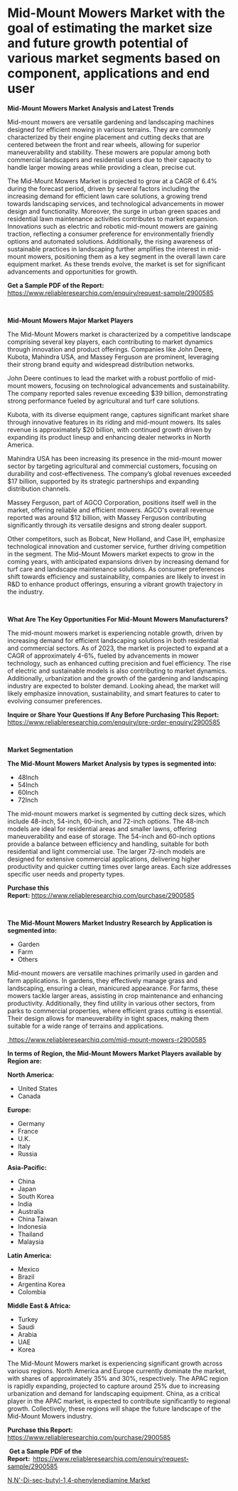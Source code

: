 <p><h1>Mid-Mount Mowers Market with the goal of estimating the market size and future growth potential of various market segments based on component, applications and end user</h1></p><p><strong>Mid-Mount Mowers Market Analysis and Latest Trends</strong></p>
<p><p>Mid-mount mowers are versatile gardening and landscaping machines designed for efficient mowing in various terrains. They are commonly characterized by their engine placement and cutting decks that are centered between the front and rear wheels, allowing for superior maneuverability and stability. These mowers are popular among both commercial landscapers and residential users due to their capacity to handle larger mowing areas while providing a clean, precise cut.</p><p>The Mid-Mount Mowers Market is projected to grow at a CAGR of 6.4% during the forecast period, driven by several factors including the increasing demand for efficient lawn care solutions, a growing trend towards landscaping services, and technological advancements in mower design and functionality. Moreover, the surge in urban green spaces and residential lawn maintenance activities contributes to market expansion. Innovations such as electric and robotic mid-mount mowers are gaining traction, reflecting a consumer preference for environmentally friendly options and automated solutions. Additionally, the rising awareness of sustainable practices in landscaping further amplifies the interest in mid-mount mowers, positioning them as a key segment in the overall lawn care equipment market. As these trends evolve, the market is set for significant advancements and opportunities for growth.</p></p>
<p><strong>Get a Sample PDF of the Report:&nbsp;</strong> <a href="https://www.reliableresearchiq.com/enquiry/request-sample/2900585?utm_campaign=3586&utm_medium=2&utm_source=Github&utm_content=ia&utm_term=16032025&utm_id=mid-mount-mowers">https://www.reliableresearchiq.com/enquiry/request-sample/2900585</a></p>
<p>&nbsp;</p>
<p><strong>Mid-Mount Mowers Major Market Players</strong></p>
<p><p>The Mid-Mount Mowers market is characterized by a competitive landscape comprising several key players, each contributing to market dynamics through innovation and product offerings. Companies like John Deere, Kubota, Mahindra USA, and Massey Ferguson are prominent, leveraging their strong brand equity and widespread distribution networks.</p><p>John Deere continues to lead the market with a robust portfolio of mid-mount mowers, focusing on technological advancements and sustainability. The company reported sales revenue exceeding $39 billion, demonstrating strong performance fueled by agricultural and turf care solutions.</p><p>Kubota, with its diverse equipment range, captures significant market share through innovative features in its riding and mid-mount mowers. Its sales revenue is approximately $20 billion, with continued growth driven by expanding its product lineup and enhancing dealer networks in North America.</p><p>Mahindra USA has been increasing its presence in the mid-mount mower sector by targeting agricultural and commercial customers, focusing on durability and cost-effectiveness. The company’s global revenues exceeded $17 billion, supported by its strategic partnerships and expanding distribution channels.</p><p>Massey Ferguson, part of AGCO Corporation, positions itself well in the market, offering reliable and efficient mowers. AGCO's overall revenue reported was around $12 billion, with Massey Ferguson contributing significantly through its versatile designs and strong dealer support.</p><p>Other competitors, such as Bobcat, New Holland, and Case IH, emphasize technological innovation and customer service, further driving competition in the segment. The Mid-Mount Mowers market expects to grow in the coming years, with anticipated expansions driven by increasing demand for turf care and landscape maintenance solutions. As consumer preferences shift towards efficiency and sustainability, companies are likely to invest in R&D to enhance product offerings, ensuring a vibrant growth trajectory in the industry.</p></p>
<p>&nbsp;</p>
<p><strong>What Are The Key Opportunities For Mid-Mount Mowers Manufacturers?</strong></p>
<p><p>The mid-mount mowers market is experiencing notable growth, driven by increasing demand for efficient landscaping solutions in both residential and commercial sectors. As of 2023, the market is projected to expand at a CAGR of approximately 4-6%, fueled by advancements in mower technology, such as enhanced cutting precision and fuel efficiency. The rise of electric and sustainable models is also contributing to market dynamics. Additionally, urbanization and the growth of the gardening and landscaping industry are expected to bolster demand. Looking ahead, the market will likely emphasize innovation, sustainability, and smart features to cater to evolving consumer preferences.</p></p>
<p><strong>Inquire or Share Your Questions If Any Before Purchasing This Report:</strong> <a href="https://www.reliableresearchiq.com/enquiry/pre-order-enquiry/2900585?utm_campaign=3586&utm_medium=2&utm_source=Github&utm_content=ia&utm_term=16032025&utm_id=mid-mount-mowers">https://www.reliableresearchiq.com/enquiry/pre-order-enquiry/2900585</a></p>
<p>&nbsp;</p>
<p><strong>Market Segmentation</strong></p>
<p><strong>The Mid-Mount Mowers Market Analysis by types is segmented into:</strong></p>
<p><ul><li>48Inch</li><li>54Inch</li><li>60Inch</li><li>72Inch</li></ul></p>
<p><p>The mid-mount mowers market is segmented by cutting deck sizes, which include 48-inch, 54-inch, 60-inch, and 72-inch options. The 48-inch models are ideal for residential areas and smaller lawns, offering maneuverability and ease of storage. The 54-inch and 60-inch options provide a balance between efficiency and handling, suitable for both residential and light commercial use. The larger 72-inch models are designed for extensive commercial applications, delivering higher productivity and quicker cutting times over large areas. Each size addresses specific user needs and property types.</p></p>
<p><strong>Purchase this Report:&nbsp;</strong><a href="https://www.reliableresearchiq.com/purchase/2900585?utm_campaign=3586&utm_medium=2&utm_source=Github&utm_content=ia&utm_term=16032025&utm_id=mid-mount-mowers">https://www.reliableresearchiq.com/purchase/2900585</a></p>
<p>&nbsp;</p>
<p><strong>The Mid-Mount Mowers Market Industry Research by Application is segmented into:</strong></p>
<p><ul><li>Garden</li><li>Farm</li><li>Others</li></ul></p>
<p><p>Mid-mount mowers are versatile machines primarily used in garden and farm applications. In gardens, they effectively manage grass and landscaping, ensuring a clean, manicured appearance. For farms, these mowers tackle larger areas, assisting in crop maintenance and enhancing productivity. Additionally, they find utility in various other sectors, from parks to commercial properties, where efficient grass cutting is essential. Their design allows for maneuverability in tight spaces, making them suitable for a wide range of terrains and applications.</p></p>
<p><a href="https://www.reliableresearchiq.com/mid-mount-mowers-r2900585?utm_campaign=3586&utm_medium=2&utm_source=Github&utm_content=ia&utm_term=16032025&utm_id=mid-mount-mowers">&nbsp;https://www.reliableresearchiq.com/mid-mount-mowers-r2900585</a></p>
<p><strong>In terms of Region, the Mid-Mount Mowers Market Players available by Region are:</strong></p>
<p>
    <p> <strong> North America: </strong>
        <ul>
            <li>United States</li>
            <li>Canada</li>
        </ul>
        </p> 
    <p> <strong> Europe: </strong>
        <ul>
            <li>Germany</li>
            <li>France</li>
            <li>U.K.</li>
            <li>Italy</li>
            <li>Russia</li>
        </ul>
        </p> 
    <p> <strong> Asia-Pacific: </strong>
        <ul>
            <li>China</li>
            <li>Japan</li>
            <li>South Korea</li>
            <li>India</li>
            <li>Australia</li>
            <li>China Taiwan</li>
            <li>Indonesia</li>
            <li>Thailand</li>
            <li>Malaysia</li>
        </ul>
        </p> 
    <p> <strong> Latin America: </strong>
        <ul>
            <li>Mexico</li>
            <li>Brazil</li>
            <li>Argentina Korea</li>
            <li>Colombia</li>
        </ul>
        </p> 
    <p> <strong> Middle East & Africa: </strong>
        <ul>
            <li>Turkey</li>
            <li>Saudi</li>
            <li>Arabia</li>
            <li>UAE</li>
            <li>Korea</li>
        </ul>
    </p>
    </p>
<p><p>The Mid-Mount Mowers market is experiencing significant growth across various regions. North America and Europe currently dominate the market, with shares of approximately 35% and 30%, respectively. The APAC region is rapidly expanding, projected to capture around 25% due to increasing urbanization and demand for landscaping equipment. China, as a critical player in the APAC market, is expected to contribute significantly to regional growth. Collectively, these regions will shape the future landscape of the Mid-Mount Mowers industry.</p></p>
<p><strong>Purchase this Report: </strong><a href="https://www.reliableresearchiq.com/purchase/2900585?utm_campaign=3586&utm_medium=2&utm_source=Github&utm_content=ia&utm_term=16032025&utm_id=mid-mount-mowers">https://www.reliableresearchiq.com/purchase/2900585</a></p>
<p>&nbsp;<strong>Get a Sample PDF of the Report:&nbsp;&nbsp;</strong><a href="https://www.reliableresearchiq.com/enquiry/request-sample/2900585?utm_campaign=3586&utm_medium=2&utm_source=Github&utm_content=ia&utm_term=16032025&utm_id=mid-mount-mowers">https://www.reliableresearchiq.com/enquiry/request-sample/2900585</a></p>
<p><strong></strong></p>
<p><p><a href="https://github.com/kukolkasimo5/Market-Research-Report-List-1/blob/main/nn-di-sec-butyl-14-phenylenediamine-market.md?utm_campaign=3586&utm_medium=2&utm_source=Github&utm_content=ia&utm_term=16032025&utm_id=mid-mount-mowers">N,N'-Di-sec-butyl-1,4-phenylenediamine Market</a></p></p>